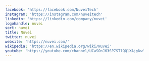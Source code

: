 ```yaml
---
facebook: 'https://facebook.com/NuveiTech'
instagram: 'https://instagram.com/nuveitech'
linkedin: 'https://linkedin.com/company/nuvei'
logohandle: nuvei
sort: nuvei
title: Nuvei
twitter: nuvei
website: 'https://nuvei.com/'
wikipedia: 'https://en.wikipedia.org/wiki/Nuvei'
youtube: 'https://youtube.com/channel/UCaSOnJ63SP7STlQQlXAjyNw'
---
```

